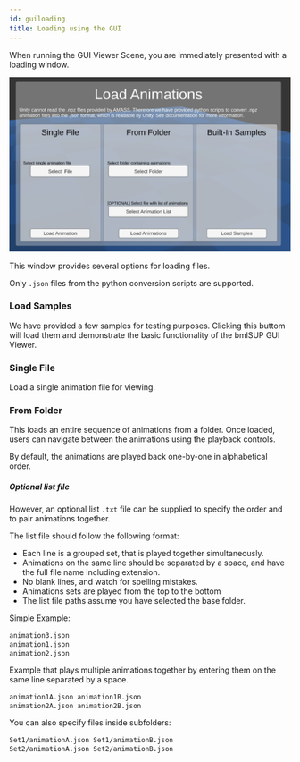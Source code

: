 ```yaml
---
id: guiloading 
title: Loading using the GUI
---
```


When running the GUI Viewer Scene, you are immediately presented with a loading window.

![Loading screen](../../assets/gui/loadingscreen.png)

This window provides several options for loading files.

Only ```.json``` files from the python conversion scripts are supported.

### Load Samples

We have provided a few samples for testing purposes. Clicking this buttom will load them and demonstrate the basic functionality of the bmlSUP GUI Viewer.

### Single File

Load a single animation file for viewing. 

### From Folder

This  loads an entire sequence of animations from a folder. Once loaded, users can navigate between the animations using the playback controls. 

By default, the animations are played back one-by-one in alphabetical order. 

##### Optional list file
However, an optional list ```.txt``` file can be supplied to specify the order and to pair animations together. 

The list file should follow the following format:
* Each line is a grouped set, that is played together simultaneously.
* Animations on the same line should be separated by a space, and have the full file name including extension.
* No blank lines, and watch for spelling mistakes.
* Animations sets are played from the top to the bottom
* The list file paths assume you have selected the base folder.

Simple Example:
```text
animation3.json
animation1.json
animation2.json
```

Example that plays multiple animations together by entering them on the same line separated by a space.
```text
animation1A.json animation1B.json
animation2A.json animation2B.json
```

You can also specify files inside subfolders:
```text
Set1/animationA.json Set1/animationB.json
Set2/animationA.json Set2/animationB.json
```